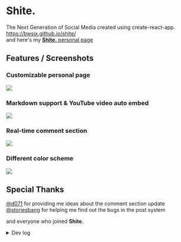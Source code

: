# Shite.

The Next Generation of Social Media created using create-react-app.  
https://bwsix.github.io/shite/  
and here's my [**Shite.** personal page](https://bwsix.github.io/shite/user/CaFMHgWplVUwzB1noFR3d6T6deN2)

## Features / Screenshots

### Customizable personal page

![](https://i.imgur.com/UtyiXzS.png)

### Markdown support & YouTube video auto embed

![](https://i.imgur.com/zV4PA7K.png)

### Real-time comment section

![](https://i.imgur.com/8fvBkHm.png)

### Different color scheme

![](https://i.imgur.com/HAu4d8k.png)

## Special Thanks

[@d071] for providing me ideas about the comment section update  
[@storiesbang] for helping me find out the bugs in the post system

and everyone who joined **Shite.**

[@d071]: https://github.com/d071 "d071's GitHub page"
[@storiesbang]: https://github.com/storiesbang "storiesbang's GitHub page"

<details><summary>Dev log</summary>

**(I'm currently taking a break from this project.)**

## TODO

- **image uploader**
  - dnd image uploader
- comment section
  - comment edition
  - comment deletion
- user icon hover info(popup)
- visitor mode

## Next Step

- comment
  - reaction
  - reply
- chatroom
  - 1v1 chat
  - group chat
- follower system

## Dev Log

2021/7/31

Playing around with socket.io in the past 2 days.

- "Login Anonymously"

2021/7/27

Maybe it is time to move on to the next project.

- **post**
  - post content markdown support
  - youtube video auto embed

2021/7/26

- **user page**
  - bio
  - cover image
- **post**
  - upload image from clipboard

2021/7/25

- **comment section**
  - infinite scroll up (view previous)
  - "scroll to bottom" button
  - highlight new comments
- **user page**
  - all posts by the user

2021/7/24

- added different themes
  - dark mode(default)
  - light mode
- share post button & link
- **image uploader**
  - image resize & aspect ratio limitation

2021/7/23

minor changes/features in the morning  
refactor the entire(almost) project in the rest of the day

- navbar auto hide when scroll down
- url highlight
- **comment section**
  - `enter` comment
  - `shift`+`enter` new line
- **post system**
  - comment/reaction count realtime update(after comment section being toggled)
- **refactor**
  - store `auth.user` & `post` using `useContent`
- **restructure**
  - put everything related to `post` into one folder
- post page (displays single post)

2021/7/22

- **post system**
  - realtime update _refactor_
  - post edition
  - post deletion confirm box
- **comment section**
  - "view previous comments" button
  - auto scroll up when publish comment
- meta tags

2021/7/21

- **post system**
  - post deletion
  - pending/trailing spaces removal
  - reaction
- **comment section**
  - realtime update

2021/7/20

- **post system**
  - realtime update
  - infinite scroll

2021/7/19

- **post system**
- navbar drop down menu
- page styling

</details>
